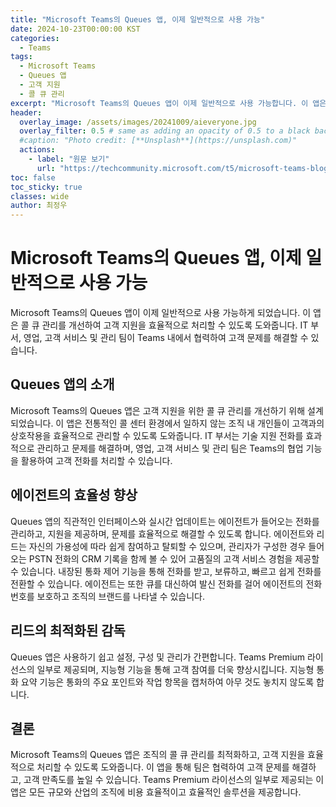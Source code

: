 ```yaml
---
title: "Microsoft Teams의 Queues 앱, 이제 일반적으로 사용 가능"
date: 2024-10-23T00:00:00 KST
categories:
  - Teams
tags:
  - Microsoft Teams
  - Queues 앱
  - 고객 지원
  - 콜 큐 관리
excerpt: "Microsoft Teams의 Queues 앱이 이제 일반적으로 사용 가능합니다. 이 앱은 콜 큐 관리를 개선하여 고객 지원을 효율적으로 처리할 수 있도록 도와줍니다."
header:
  overlay_image: /assets/images/20241009/aieveryone.jpg
  overlay_filter: 0.5 # same as adding an opacity of 0.5 to a black background
  #caption: "Photo credit: [**Unsplash**](https://unsplash.com)"
  actions:
    - label: "원문 보기"
      url: "https://techcommunity.microsoft.com/t5/microsoft-teams-blog/queues-app-for-microsoft-teams-now-generally-available/ba-p/4276837"
toc: false
toc_sticky: true
classes: wide
author: 최정우
---
```


# Microsoft Teams의 Queues 앱, 이제 일반적으로 사용 가능

Microsoft Teams의 Queues 앱이 이제 일반적으로 사용 가능하게 되었습니다. 이 앱은 콜 큐 관리를 개선하여 고객 지원을 효율적으로 처리할 수 있도록 도와줍니다. IT 부서, 영업, 고객 서비스 및 관리 팀이 Teams 내에서 협력하여 고객 문제를 해결할 수 있습니다.

## Queues 앱의 소개

Microsoft Teams의 Queues 앱은 고객 지원을 위한 콜 큐 관리를 개선하기 위해 설계되었습니다. 이 앱은 전통적인 콜 센터 환경에서 일하지 않는 조직 내 개인들이 고객과의 상호작용을 효율적으로 관리할 수 있도록 도와줍니다. IT 부서는 기술 지원 전화를 효과적으로 관리하고 문제를 해결하며, 영업, 고객 서비스 및 관리 팀은 Teams의 협업 기능을 활용하여 고객 전화를 처리할 수 있습니다.

## 에이전트의 효율성 향상

Queues 앱의 직관적인 인터페이스와 실시간 업데이트는 에이전트가 들어오는 전화를 관리하고, 지원을 제공하며, 문제를 효율적으로 해결할 수 있도록 합니다. 에이전트와 리드는 자신의 가용성에 따라 쉽게 참여하고 탈퇴할 수 있으며, 관리자가 구성한 경우 들어오는 PSTN 전화의 CRM 기록을 함께 볼 수 있어 고품질의 고객 서비스 경험을 제공할 수 있습니다. 내장된 통화 제어 기능을 통해 전화를 받고, 보류하고, 빠르고 쉽게 전화를 전환할 수 있습니다. 에이전트는 또한 큐를 대신하여 발신 전화를 걸어 에이전트의 전화 번호를 보호하고 조직의 브랜드를 나타낼 수 있습니다.

## 리드의 최적화된 감독

Queues 앱은 사용하기 쉽고 설정, 구성 및 관리가 간편합니다. Teams Premium 라이선스의 일부로 제공되며, 지능형 기능을 통해 고객 참여를 더욱 향상시킵니다. 지능형 통화 요약 기능은 통화의 주요 포인트와 작업 항목을 캡처하여 아무 것도 놓치지 않도록 합니다.

## 결론

Microsoft Teams의 Queues 앱은 조직의 콜 큐 관리를 최적화하고, 고객 지원을 효율적으로 처리할 수 있도록 도와줍니다. 이 앱을 통해 팀은 협력하여 고객 문제를 해결하고, 고객 만족도를 높일 수 있습니다. Teams Premium 라이선스의 일부로 제공되는 이 앱은 모든 규모와 산업의 조직에 비용 효율적이고 효율적인 솔루션을 제공합니다.

